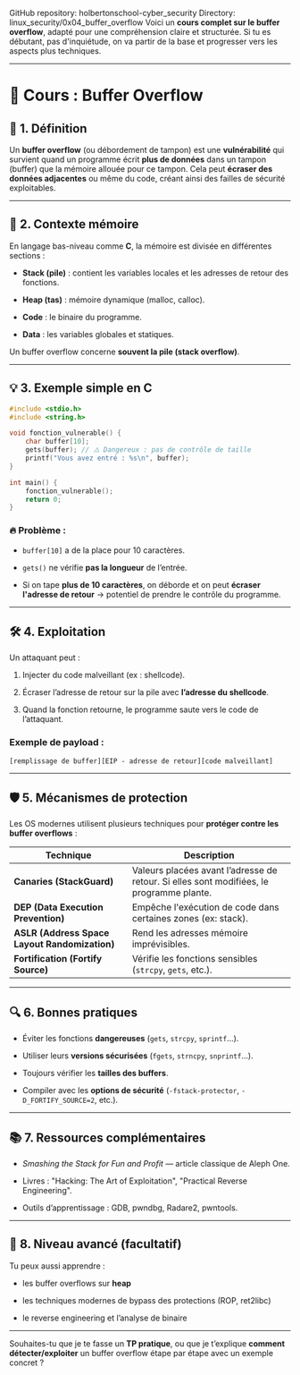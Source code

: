 GitHub repository: holbertonschool-cyber_security
Directory: linux_security/0x04_buffer_overflow
Voici un **cours complet sur le buffer overflow**, adapté pour une compréhension claire et structurée. Si tu es débutant, pas d'inquiétude, on va partir de la base et progresser vers les aspects plus techniques.

---

# 🔐 **Cours : Buffer Overflow**

## 🧠 1. Définition

Un **buffer overflow** (ou débordement de tampon) est une **vulnérabilité** qui survient quand un programme écrit **plus de données** dans un tampon (buffer) que la mémoire allouée pour ce tampon. Cela peut **écraser des données adjacentes** ou même du code, créant ainsi des failles de sécurité exploitables.

---

## 🧱 2. Contexte mémoire

En langage bas-niveau comme **C**, la mémoire est divisée en différentes sections :

- **Stack (pile)** : contient les variables locales et les adresses de retour des fonctions.
    
- **Heap (tas)** : mémoire dynamique (malloc, calloc).
    
- **Code** : le binaire du programme.
    
- **Data** : les variables globales et statiques.
    

Un buffer overflow concerne **souvent la pile (stack overflow)**.

---

## 💡 3. Exemple simple en C

```c
#include <stdio.h>
#include <string.h>

void fonction_vulnerable() {
    char buffer[10];
    gets(buffer); // ⚠️ Dangereux : pas de contrôle de taille
    printf("Vous avez entré : %s\n", buffer);
}

int main() {
    fonction_vulnerable();
    return 0;
}
```

### 🔥 Problème :

- `buffer[10]` a de la place pour 10 caractères.
    
- `gets()` ne vérifie **pas la longueur** de l’entrée.
    
- Si on tape **plus de 10 caractères**, on déborde et on peut **écraser l'adresse de retour** → potentiel de prendre le contrôle du programme.
    

---

## 🛠️ 4. Exploitation

Un attaquant peut :

1. Injecter du code malveillant (ex : shellcode).
    
2. Écraser l’adresse de retour sur la pile avec **l’adresse du shellcode**.
    
3. Quand la fonction retourne, le programme saute vers le code de l’attaquant.
    

### Exemple de payload :

```
[remplissage de buffer][EIP - adresse de retour][code malveillant]
```

---

## 🛡️ 5. Mécanismes de protection

Les OS modernes utilisent plusieurs techniques pour **protéger contre les buffer overflows** :

|Technique|Description|
|---|---|
|**Canaries (StackGuard)**|Valeurs placées avant l’adresse de retour. Si elles sont modifiées, le programme plante.|
|**DEP (Data Execution Prevention)**|Empêche l'exécution de code dans certaines zones (ex: stack).|
|**ASLR (Address Space Layout Randomization)**|Rend les adresses mémoire imprévisibles.|
|**Fortification (Fortify Source)**|Vérifie les fonctions sensibles (`strcpy`, `gets`, etc.).|

---

## 🔍 6. Bonnes pratiques

- Éviter les fonctions **dangereuses** (`gets`, `strcpy`, `sprintf`...).
    
- Utiliser leurs **versions sécurisées** (`fgets`, `strncpy`, `snprintf`...).
    
- Toujours vérifier les **tailles des buffers**.
    
- Compiler avec les **options de sécurité** (`-fstack-protector`, `-D_FORTIFY_SOURCE=2`, etc.).
    

---

## 📚 7. Ressources complémentaires

- _Smashing the Stack for Fun and Profit_ — article classique de Aleph One.
    
- Livres : "Hacking: The Art of Exploitation", "Practical Reverse Engineering".
    
- Outils d’apprentissage : GDB, pwndbg, Radare2, pwntools.
    

---

## 🔬 8. Niveau avancé (facultatif)

Tu peux aussi apprendre :

- les buffer overflows sur **heap**
    
- les techniques modernes de bypass des protections (ROP, ret2libc)
    
- le reverse engineering et l’analyse de binaire
    

---

Souhaites-tu que je te fasse un **TP pratique**, ou que je t’explique **comment détecter/exploiter** un buffer overflow étape par étape avec un exemple concret ?
